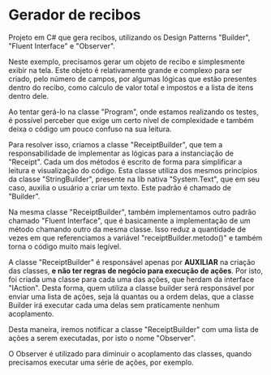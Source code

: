 # Gerador de recibos
Projeto em C# que gera recibos, utilizando os Design Patterns "Builder", "Fluent Interface" e "Observer".

Neste exemplo, precisamos gerar um objeto de recibo e simplesmente exibir na tela. Este objeto é relativamente grande e complexo para ser criado, pelo número de campos, por algumas lógicas que estão presentes dentro do recibo, como calculo de valor total e impostos e a lista de itens dentro dele.

Ao tentar gerá-lo na classe "Program", onde estamos realizando os testes, é possível perceber que exige um certo nível de complexidade e também deixa o código um pouco confuso na sua leitura.

Para resolver isso, criamos a classe "ReceiptBuilder", que tem a responsabilidade de implementar as lógicas para a instanciação de "Receipt". Cada um dos métodos é escrito de forma para simplificar a leitura e visualização do código. Esta classe utiliza dos mesmos princípios da classe "StringBuilder", presente na lib nativa "System.Text", que em seu caso, auxilia o usuário a criar um texto. Este padrão é chamado de "Builder".

Na mesma classe "ReceiptBuilder", também implementamos outro padrão chamado "Fluent Interface", que é basicamente a implementação de um método chamando outro da mesma classe. Isso reduz a quantidade de vezes em que referenciamos a variável "receiptBuilder.metodo()" e também torna o código muito mais legível.

A classe "ReceiptBuilder" é responsável apenas por **AUXILIAR** na criação das classes, **e não ter regras de negócio para execução de ações**. Por isto, foi criada uma classe para cada uma das ações, que herdam da interface "IAction". Desta forma, quem utiliza a classe builder será responsável por enviar uma lista de ações, seja lá quantas ou a ordem delas, que a classe Builder irá executar cada uma delas sem praticamente nenhum acoplamento.

Desta maneira, iremos notificar a classe "ReceiptBuilder" com uma lista de ações a serem executadas, por isto o nome "Observer".

O Observer é utilizado para diminuir o acoplamento das classes, quando precisamos executar uma série de ações, por exemplo.


